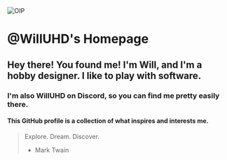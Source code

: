 ![OIP](https://github.com/WillUHD/WillUHD/assets/134638202/ba49e35f-7bf8-41e4-948a-9f359f94a089)

# @WillUHD's Homepage
## Hey there! You found me! I'm Will, and I'm a hobby designer. I like to play with software. 
### I'm also __WillUHD__ on Discord, so you can find me pretty easily there. 
#### This GitHub profile is a collection of what inspires and interests me. 

> Explore. Dream. Discover.
> 
> - Mark Twain
